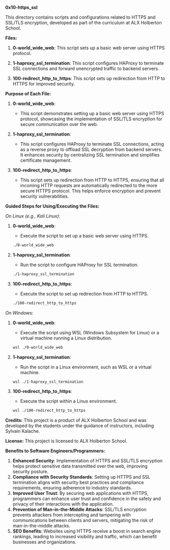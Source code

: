 **0x10-https_ssl**

This directory contains scripts and configurations related to HTTPS and SSL/TLS encryption, developed as part of the curriculum at ALX Holberton School.

**Files:**

1. **0-world_wide_web**: This script sets up a basic web server using HTTPS protocol.

2. **1-haproxy_ssl_termination**: This script configures HAProxy to terminate SSL connections and forward unencrypted traffic to backend servers.

3. **100-redirect_http_to_https**: This script sets up redirection from HTTP to HTTPS for improved security.

**Purpose of Each File:**

1. **0-world_wide_web**:
   - This script demonstrates setting up a basic web server using HTTPS protocol, showcasing the implementation of SSL/TLS encryption for secure communication over the web.

2. **1-haproxy_ssl_termination**:
   - This script configures HAProxy to terminate SSL connections, acting as a reverse proxy to offload SSL decryption from backend servers. It enhances security by centralizing SSL termination and simplifies certificate management.

3. **100-redirect_http_to_https**:
   - This script sets up redirection from HTTP to HTTPS, ensuring that all incoming HTTP requests are automatically redirected to the more secure HTTPS protocol. This helps enforce encryption and prevent security vulnerabilities.

**Guided Steps for Using/Executing the Files:**

*On Linux (e.g., Kali Linux)*:
1. **0-world_wide_web**:
   - Execute the script to set up a basic web server using HTTPS.
   ```bash
   ./0-world_wide_web
   ```

2. **1-haproxy_ssl_termination**:
   - Run the script to configure HAProxy for SSL termination.
   ```bash
   ./1-haproxy_ssl_termination
   ```

3. **100-redirect_http_to_https**:
   - Execute the script to set up redirection from HTTP to HTTPS.
   ```bash
   ./100-redirect_http_to_https
   ```

*On Windows*:
1. **0-world_wide_web**:
   - Execute the script using WSL (Windows Subsystem for Linux) or a virtual machine running a Linux distribution.
   ```bash
   wsl ./0-world_wide_web
   ```

2. **1-haproxy_ssl_termination**:
   - Run the script in a Linux environment, such as WSL or a virtual machine.
   ```bash
   wsl ./1-haproxy_ssl_termination
   ```

3. **100-redirect_http_to_https**:
   - Execute the script within a Linux environment.
   ```bash
   wsl ./100-redirect_http_to_https
   ```

**Credits:**
This project is a product of ALX Holberton School and was developed by the students under the guidance of instructors, including Sylvain Kalache.

**License:**
This project is licensed to ALX Holberton School.

**Benefits to Software Engineers/Programmers:**
1. **Enhanced Security**: Implementation of HTTPS and SSL/TLS encryption helps protect sensitive data transmitted over the web, improving security posture.
2. **Compliance with Security Standards**: Setting up HTTPS and SSL termination aligns with security best practices and compliance requirements, ensuring adherence to industry standards.
3. **Improved User Trust**: By securing web applications with HTTPS, programmers can enhance user trust and confidence in the safety and privacy of their interactions with the application.
4. **Prevention of Man-in-the-Middle Attacks**: SSL/TLS encryption prevents attackers from intercepting and tampering with communications between clients and servers, mitigating the risk of man-in-the-middle attacks.
5. **SEO Benefits**: Websites using HTTPS receive a boost in search engine rankings, leading to increased visibility and traffic, which can benefit businesses and organizations.

